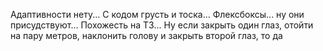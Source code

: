 Адаптивности нету...
С кодом грусть и тоска...
Флексбоксы... ну они присудствуют...
Похожесть на ТЗ... Ну если закрыть один глаз, отойти на пару метров, наклонить голову и закрыть второй глаз, то да